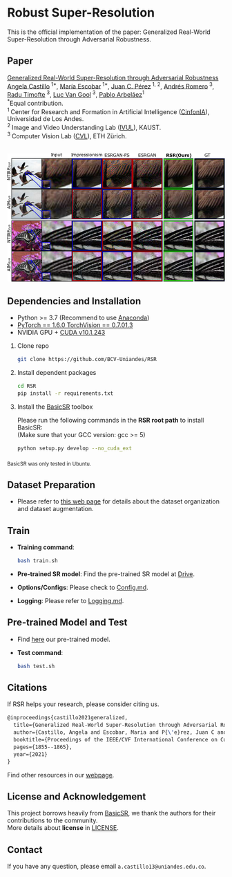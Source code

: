 # Robust Super-Resolution

This is the official implementation of the paper: Generalized Real-World Super-Resolution through Adversarial Robustness.<br>

## Paper
[Generalized Real-World Super-Resolution through Adversarial Robustness](https://arxiv.org/pdf/2108.11505.pdf) <br/>
[Angela Castillo](https://angelacast135.github.io)<sup> 1*</sup>, [María Escobar](https://mc-escobar11.github.io)<sup> 1*</sup>, [Juan C. Pérez](https://juancprzs.github.io)<sup> 1, 2</sup>, [Andrés Romero](https://afromero.co/en)<sup> 3</sup>, [Radu Timofte](https://scholar.google.com/citations?user=u3MwH5kAAAAJ&hl=en)<sup> 3</sup>, [Luc Van Gool](https://scholar.google.com/citations?user=TwMib_QAAAAJ&hl=en)<sup> 3</sup>, [Pablo Arbeláez](https://scholar.google.com.co/citations?user=k0nZO90AAAAJ&hl=en)<sup>1</sup> <br/>
<sup>*</sup>Equal contribution.<br/>
<sup>1 </sup>Center for Research and Formation in Artificial Intelligence ([CinfonIA](https://cinfonia.uniandes.edu.co)), Universidad de Los Andes. <br/>
<sup>2 </sup>Image and Video Understanding Lab ([IVUL](https://cemse.kaust.edu.sa/ivul)), KAUST. <br/>
<sup>3 </sup>Computer Vision Lab ([CVL](https://www.vision.ee.ethz.ch/en/)), ETH Zürich. <br/>
<br/>

![](./figure1.png)

## Dependencies and Installation

- Python >= 3.7 (Recommend to use [Anaconda](https://www.anaconda.com/download/#linux))
- [PyTorch == 1.6.0 TorchVision == 0.7.01.3](https://pytorch.org/)
- NVIDIA GPU + [CUDA v10.1.243](https://developer.nvidia.com/cuda-downloads)

1. Clone repo

    ```bash
    git clone https://github.com/BCV-Uniandes/RSR
    ```

1. Install dependent packages

    ```bash
    cd RSR
    pip install -r requirements.txt
    ```

1. Install the [BasicSR](https://github.com/xinntao/BasicSR) toolbox

    Please run the following commands in the **RSR root path** to install BasicSR:<br>
    (Make sure that your GCC version: gcc >= 5) <br>

    ```bash
    python setup.py develop --no_cuda_ext
    ```

<sub> BasicSR was only tested in Ubuntu. </sub>

## Dataset Preparation

- Please refer to [this web page](https://github.com/xinntao/BasicSR/blob/d21eac885b6de90a7adef7cc59e937dbdbb200b1/docs/DatasetPreparation.md#div2k) for details about the dataset organization and dataset augmentation.

## Train

- **Training command**: 

    ```bash
    bash train.sh
    ```
- **Pre-trained SR model**: Find the pre-trained SR model at [Drive](https://drive.google.com/file/d/1b3_bWZTjNO3iL2js1yWkJfjZykcQgvzT/view?usp=sharing).
- **Options/Configs**: Please check to [Config.md](https://github.com/xinntao/BasicSR/blob/d21eac885b6de90a7adef7cc59e937dbdbb200b1/docs/Config.md).
- **Logging**: Please refer to [Logging.md](https://github.com/xinntao/BasicSR/blob/d21eac885b6de90a7adef7cc59e937dbdbb200b1/docs/Logging.md).

## Pre-trained Model and Test

- Find [here](https://drive.google.com/drive/folders/1xtFRVrp2BHnOop9F_KO8i5aW1tVTLexD?usp=sharing) our pre-trained model. 
- **Test command**: 

    ```bash
    bash test.sh
    ```

## Citations

If RSR helps your research, please consider citing us.<br>

``` latex
@inproceedings{castillo2021generalized,
  title={Generalized Real-World Super-Resolution through Adversarial Robustness},
  author={Castillo, Angela and Escobar, Maria and P{\'e}rez, Juan C and Romero, Andr{\'e}s and Timofte, Radu and Van Gool, Luc and Arbelaez, Pablo},
  booktitle={Proceedings of the IEEE/CVF International Conference on Computer Vision},
  pages={1855--1865},
  year={2021}
}
```

Find other resources in our [webpage](https://cinfonia.uniandes.edu.co/publications/generalized-real-world-super-resolution-through-adversarial-robustness/).

## License and Acknowledgement

This project borrows heavily from [BasicSR](https://github.com/xinntao/BasicSR/tree/d21eac885b6de90a7adef7cc59e937dbdbb200b1), we thank the authors for their contributions to the community.<br>
More details about **license** in [LICENSE](Lhttps://github.com/xinntao/BasicSR/blob/d21eac885b6de90a7adef7cc59e937dbdbb200b1/LICENSE/README.md).

## Contact

If you have any question, please email `a.castillo13@uniandes.edu.co`.
